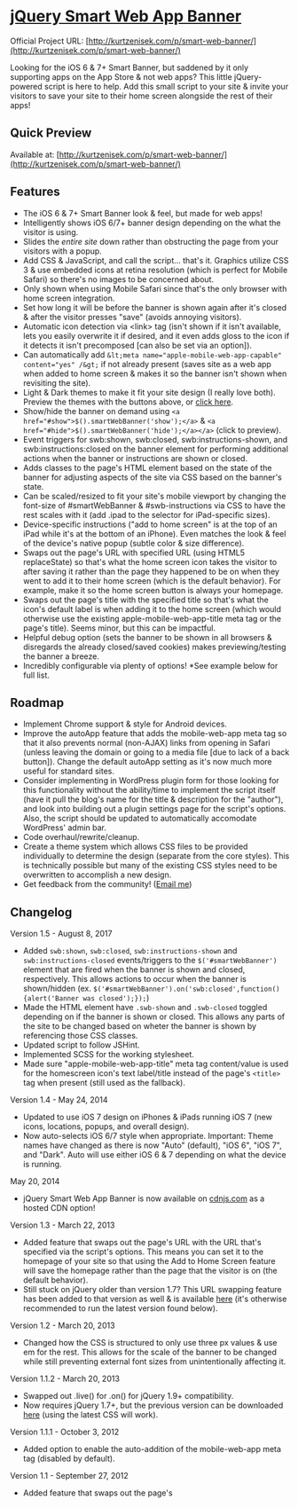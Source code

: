 [jQuery Smart Web App Banner](http://kurtzenisek.com/p/smart-web-banner/)
===========================

Official Project URL: [http://kurtzenisek.com/p/smart-web-banner/](http://kurtzenisek.com/p/smart-web-banner/)

Looking for the iOS 6 & 7+ Smart Banner, but saddened by it only supporting apps on the App Store & not web apps? This little jQuery-powered script is here to help. Add this small script to your site & invite your visitors to save your site to their home screen alongside the rest of their apps!

## Quick Preview

Available at: [http://kurtzenisek.com/p/smart-web-banner/](http://kurtzenisek.com/p/smart-web-banner/)

## Features

- The iOS 6 &amp; 7+ Smart Banner look &amp; feel, but made for web apps!
- Intelligently shows iOS 6/7+ banner design depending on the what the visitor is using.
- Slides the _entire site_ down rather than obstructing the page from your visitors with a popup.
- Add CSS &amp; JavaScript, and call the script... that's it. Graphics utilize CSS 3 &amp; use embedded icons at retina resolution (which is perfect for Mobile Safari) so there's no images to be concerned about.
- Only shown when using Mobile Safari since that's the only browser with home screen integration.
- Set how long it will be before the banner is shown again after it's closed &amp; after the visitor presses "save" (avoids annoying visitors).
- Automatic icon detection via &lt;link&gt; tag (isn't shown if it isn't available, lets you easily overwrite it if desired, and it even adds gloss to the icon if it detects it isn't precomposed [can also be set via an option]).
- Can automatically add `&lt;meta name="apple-mobile-web-app-capable" content="yes" /&gt;` if not already present (saves site as a web app when added to home screen &amp; makes it so the banner isn't shown when revisiting the site).
- Light &amp; Dark themes to make it fit your site design (I really love both). Preview the themes with the buttons above, or <a href="#dark" class="theme-toggle">click here</a>.
- Show/hide the banner on demand using `<a href="#show">$().smartWebBanner('show');</a>` &amp; `<a href="#hide">$().smartWebBanner('hide');</a></a>` (click to preview).
- Event triggers for swb:shown, swb:closed, swb:instructions-shown, and swb:instructions:closed on the banner element for performing additional actions when the banner or instructions are shown or closed.
- Adds classes to the page's HTML element based on the state of the banner for adjusting aspects of the site via CSS based on the banner's state.
- Can be scaled/resized to fit your site's mobile viewport by changing the font-size of #smartWebBanner &amp; #swb-instructions via CSS to have the rest scales with it (add .ipad to the selector for iPad-specific sizes).
- Device-specific instructions ("add to home screen" is at the top of an iPad while it's at the bottom of an iPhone). Even matches the look &amp; feel of the device's native popup (subtle color &amp; size difference).
- Swaps out the page's URL with specified URL (using HTML5 replaceState) so that's what the home screen icon takes the visitor to after saving it rather than the page they happened to be on when they went to add it to their home screen (which is the default behavior). For example, make it so the home screen button is always your homepage.
- Swaps out the page's title with the specified title so that's what the icon's default label is when adding it to the home screen (which would otherwise use the existing apple-mobile-web-app-title meta tag or the page's title). Seems minor, but this can be impactful.
- Helpful debug option (sets the banner to be shown in all browsers &amp; disregards the already closed/saved cookies) makes previewing/testing the banner a breeze.
- Incredibly configurable via plenty of options! *See example below for full list.

## Roadmap

- Implement Chrome support & style for Android devices.
- Improve the autoApp feature that adds the mobile-web-app meta tag so that it also prevents normal (non-AJAX) links from opening in Safari (unless leaving the domain or going to a media file [due to lack of a back button]). Change the default autoApp setting as it's now much more useful for standard sites.
- Consider implementing in WordPress plugin form for those looking for this functionality without the ability/time to implement the script itself (have it pull the blog's name for the title &amp; description for the "author"), and look into building out a plugin settings page for the script's options. Also, the script should be updated to automatically accomodate WordPress' admin bar.
- Code overhaul/rewrite/cleanup.
- Create a theme system which allows CSS files to be provided individually to determine the design (separate from the core styles). This is technically possible but many of the existing CSS styles need to be overwritten to accomplish a new design.
- Get feedback from the community! (<a href="http://www.google.com/recaptcha/mailhide/d?k=01mU-MMXHEZiapIGiiSSe78Q==&amp;c=h-nAexn4QTO2z6nieTeXVg==" onclick="window.open('http://www.google.com/recaptcha/mailhide/d?k\07501mU-MMXHEZiapIGiiSSe78Q\75\75\46c\75h-nAexn4QTO2z6nieTeXVg\75\075', '', 'toolbar=0,scrollbars=0,location=0,statusbar=0,menubar=0,resizable=0,width=500,height=300'); return false;" title="Reveal this e-mail address" class="button" target="_blank">Email me</a>)

## Changelog

Version 1.5 - August 8, 2017
- Added `swb:shown`, `swb:closed`, `swb:instructions-shown` and `swb:instructions-closed` events/triggers to the `$('#smartWebBanner')` element that are fired when the banner is shown and closed, respectively. This allows actions to occur when the banner is shown/hidden (ex. `$('#smartWebBanner').on('swb:closed',function(){alert('Banner was closed');});`)
- Made the HTML element have `.swb-shown` and `.swb-closed` toggled depending on if the banner is shown or closed. This allows any parts of the site to be changed based on wheter the banner is shown by referencing those CSS classes.
- Updated script to follow JSHint.
- Implemented SCSS for the working stylesheet.
- Made sure &quot;apple-mobile-web-app-title&quot; meta tag content/value is used for the homescreen icon's text label/title instead of the page's `<title>` tag when present (still used as the fallback).

Version 1.4 - May 24, 2014

- Updated to use iOS 7 design on iPhones & iPads running iOS 7 (new icons, locations, popups, and overall design).
- Now auto-selects iOS 6/7 style when appropriate. Important: Theme names have changed as there is now "Auto" (default), "iOS 6", "iOS 7", and "Dark". Auto will use either iOS 6 & 7 depending on what the device is running.

May 20, 2014

- jQuery Smart Web App Banner is now available on [cdnjs.com](http://cdnjs.com/libraries/jquery-smart-web-app-banner) as a hosted CDN option!

Version 1.3 - March 22, 2013

- Added feature that swaps out the page's URL with the URL that's specified via the script's options. This means you can set it to the homepage of your site so that using the Add to Home Screen feature will save the homepage rather than the page that the visitor is on (the default behavior).
- Still stuck on jQuery older than version 1.7? This URL swapping feature has been added to that version as well & is available [here](https://github.com/KZeni/Smart-Web-App-Banner/blob/master/jQuery.smartWebBanner.pre-1.7.min.js) (it's otherwise recommended to run the latest version found below).

Version 1.2 - March 20, 2013

- Changed how the CSS is structured to only use three px values & use em for the rest. This allows for the scale of the banner to be changed while still preventing external font sizes from unintentionally affecting it.

Version 1.1.2 - March 20, 2013

- Swapped out .live() for .on() for jQuery 1.9+ compatibility.
- Now requires jQuery 1.7+, but the previous version can be downloaded [here](https://github.com/KZeni/Smart-Web-App-Banner/blob/master/jQuery.smartWebBanner.pre-1.7.min.js) (using the latest CSS will work).

Version 1.1.1 - October 3, 2012

- Added option to enable the auto-addition of the mobile-web-app meta tag (disabled by default).

Version 1.1 - September 27, 2012

- Added feature that swaps out the page's <title> attribute with the title that's specified via the script's options.
- Added option to disable the new title swap feature.

Version 1.0 - September 19, 2012

- Initial Release (same day as iOS 6).

## Beginner's Getting Started Guide

[Open Getting Started Guide](https://gist.github.com/KZeni/cbd6e19e94617cda9a16#file-getting-started-md)

## Example (using default settings)

<script src="https://gist-it.appspot.com/https://github.com/KZeni/Smart-Web-App-Banner/blob/master/examples/basic.js?footer=minimal"></script>

## Example (with full options)

<script src="https://gist-it.appspot.com/https://github.com/KZeni/Smart-Web-App-Banner/blob/master/examples/full-options.js?footer=minimal"></script>

## Example performing actions when the banner is shown and/or hidden

<script src="https://gist-it.appspot.com/https://github.com/KZeni/Smart-Web-App-Banner/blob/master/examples/perform-actions-on-toggle.js?footer=minimal"></script>

## Download Now

- [Download](http://gum.co/jquery-smart-web-app-banner)<script type="text/javascript" src="https://gumroad.com/js/gumroad.js"></script>
- [Use cdnjs](http://cdnjs.com/libraries/jquery-smart-web-app-banner)

**It is open source:** You can [view it on Github](https://github.com/KZeni/Smart-Web-App-Banner) and download from there too!

Requires: jQuery v1.7 or later
Still using jQuery 1.3.2 - 1.8.x? Use the [jQuery.smartWebBanner.pre-1.7.min.js](https://github.com/KZeni/Smart-Web-App-Banner/blob/master/jQuery.smartWebBanner.pre-1.7.min.js) file instead.

## Support

<a href="http://www.google.com/recaptcha/mailhide/d?k=01mU-MMXHEZiapIGiiSSe78Q==&amp;c=h-nAexn4QTO2z6nieTeXVg==" onclick="window.open('http://www.google.com/recaptcha/mailhide/d?k\07501mU-MMXHEZiapIGiiSSe78Q\75\75\46c\75h-nAexn4QTO2z6nieTeXVg\75\075', '', 'toolbar=0,scrollbars=0,location=0,statusbar=0,menubar=0,resizable=0,width=500,height=300'); return false;" title="Reveal this e-mail address" class="button" target="_blank">Email me</a>

## FAQs

**Need to have it save the homepage of your site rather than the page the visitor is on?**
Saving a page to the home screen saves the current page by default, but you can set the url option to be whatever URL you would like it to save & the plugin takes care of the rest.

Tip: set url to '/' to have it always be the homepage of your site while being independent of the domain itself. Also, it can't be a different domain for security reasons.

**Need to adjust the size of the banner to fit the scale of your site?**
This plugin's CSS was built to refer to two elements (with one variant) that then determines the size of everything else. Simply change the font-size for #smartWebBanner & #swb-instructions (add .ipad for iPad-specific sizes) in your own CSS (or edit the plugin directly) to fit your needs.

**Looking to use this to promote *non web-based* Android apps and/or iOS apps on older iOS versions and/or different browsers?**
Check out [Jasny's fork](http://jasny.github.com/jquery.smartbanner/) for Android apps & or iOS apps older than iOS 6.
Also check out [iJason's fork](https://github.com/ijason/Smart-App-Banners) aimed purely at making it available for iOS apps in other iOS browsers (Google Chrome) & older iOS versions.
Note: Both of these are for non-web apps. This is the only plugin aimed at web apps (to my knowledge).

## License

jQuery Smart Web App Banner is provided under the [Apache License, 2.0](https://www.apache.org/licenses/LICENSE-2.0.html).

Please know that this is in no way created, owned, or managed by Apple Inc. nor am I employed by Apple Inc.

[![Analytics](https://ga-beacon.appspot.com/UA-15075859-6/Smart-Web-App-Banner/readme?pixel)](https://github.com/igrigorik/ga-beacon)